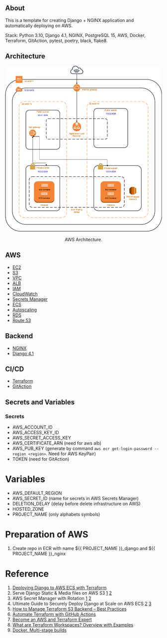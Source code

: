 ## About

This is a template for creating Django + NGINX application and automatically deploying on AWS.

Stack: Python 3.10, Django 4.1, NGINX, PostgreSQL 15, AWS, Docker, Terraform, GitAction, pytest, poetry, black, flake8.

## Architecture
<p align="center">
  <img alt="aws_architecture" src="https://github.com/vizir1989/terraform_aws_django/blob/main/aws-architecture.png" />
  <p align="center">AWS Architecture.</p>
</p>


## AWS
- [EC2](https://aws.amazon.com/ec2/)
- [S3](https://aws.amazon.com/s3/)
- [VPC](https://aws.amazon.com/vpc/)
- [ALB](https://aws.amazon.com/elasticloadbalancing/)
- [IAM](https://aws.amazon.com/iam/)
- [CloudWatch](https://aws.amazon.com/cloudwatch/)
- [Secrets Manager](https://aws.amazon.com/secrets-manager/)
- [ECS](https://aws.amazon.com/ecs/)
- [Autoscaling](https://aws.amazon.com/ec2/autoscaling/)
- [RDS](https://aws.amazon.com/rds/)
- [Route 53](https://aws.amazon.com/route53/)

## Backend
- [NGINX](https://www.nginx.com/)
- [Django 4.1](https://www.djangoproject.com/)

## CI/CD
- [Terraform](https://www.terraform.io/)
- [GitAction](https://github.com/features/actions)


## Secrets and Variables

### Secrets
- AWS_ACCOUNT_ID
- AWS_ACCESS_KEY_ID
- AWS_SECRET_ACCESS_KEY
- AWS_CERTIFICATE_ARN (need for aws alb)
- AWS_PUB_KEY (generate by command `aws ecr get-login-password --region <region>`. Need for AWS KeyPair)
- TOKEN (need for GitAction)

# Variables
- AWS_DEFAULT_REGION
- AWS_SECRET_ID (name for secrets in AWS Secrets Manager)
- DELETION_DELAY (delay before delete infrastructure on AWS)
- HOSTED_ZONE
- PROJECT_NAME (only alphabets symbols)

# Preparation of AWS
1. Create repo in ECR with name ${{ PROJECT_NAME }}_django and ${{ PROJECT_NAME }}_nginx

# Reference
1. [Deploying Django to AWS ECS with Terraform](https://testdriven.io/blog/deploying-django-to-ecs-with-terraform/)
2. Serve Django Static & Media files on AWS S3 [1](https://medium.com/the-geospatials/serve-django-static-files-on-aws-s3-part-1-da41b05f3a79) [2](https://medium.com/the-geospatials/serve-django-static-media-files-on-aws-s3-part-2-d0e8578dd2db)
3. AWS Secret Manager with Rotation [1](https://blog.gruntwork.io/a-comprehensive-guide-to-managing-secrets-in-your-terraform-code-1d586955ace1) [2](https://stackoverflow.com/questions/60879366/django-aws-secret-manager-password-rotation)
4. Ultimate Guide to Securely Deploy Django at Scale on AWS ECS [2](https://www.prplbx.com/resources/blog/django-part2/) [3](https://www.prplbx.com/resources/blog/django-part3/)
5. [How to Manage Terraform S3 Backend – Best Practices](https://spacelift.io/blog/terraform-s3-backend)
6. [Automate Terraform with GitHub Actions](https://developer.hashicorp.com/terraform/tutorials/automation/github-actions)
7. [Become an AWS and Terraform Expert](https://www.educative.io/path/become-an-aws-and-terraform-expert)
8. [What are Terraform Workspaces? Overview with Examples](https://spacelift.io/blog/terraform-workspaces)
9. [Docker. Multi-stage builds](https://docs.docker.com/build/building/multi-stage/)